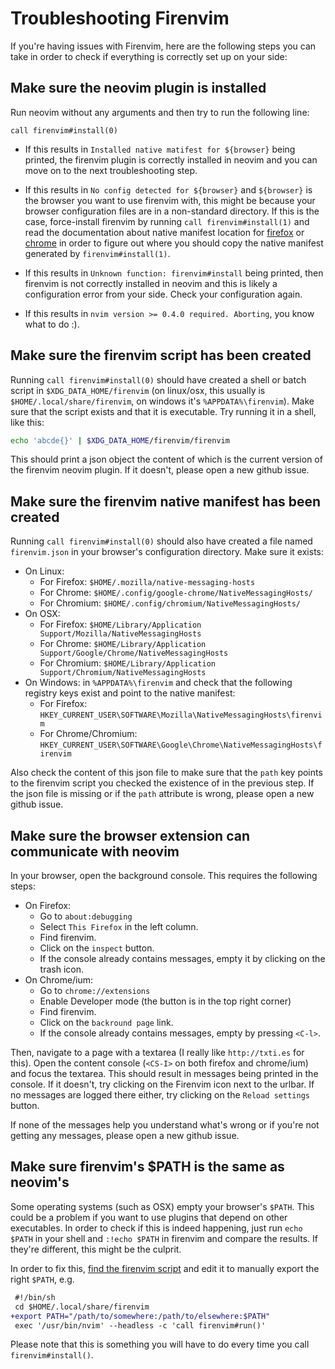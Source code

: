 # Troubleshooting Firenvim

If you're having issues with Firenvim, here are the following steps you can take in order to check if everything is correctly set up on your side:

## Make sure the neovim plugin is installed

Run neovim without any arguments and then try to run the following line:
```
call firenvim#install(0)
```

- If this results in `Installed native matifest for ${browser}` being printed, the firenvim plugin is correctly installed in neovim and you can move on to the next troubleshooting step.

- If this results in `No config detected for ${browser}` and `${browser}` is the browser you want to use firenvim with, this might be because your browser configuration files are in a non-standard directory. If this is the case, force-install firenvim by running `call firenvim#install(1)` and read the documentation about native manifest location for [firefox](https://developer.mozilla.org/en-US/docs/Mozilla/Add-ons/WebExtensions/Native_manifests#Manifest_location) or [chrome](https://developer.chrome.com/apps/nativeMessaging#native-messaging-host-location) in order to figure out where you should copy the native manifest generated by `firenvim#install(1)`.

- If this results in `Unknown function: firenvim#install` being printed, then firenvim is not correctly installed in neovim and this is likely a configuration error from your side. Check your configuration again.

- If this results in `nvim version >= 0.4.0 required. Aborting`, you know what to do :).

## Make sure the firenvim script has been created

Running `call firenvim#install(0)` should have created a shell or batch script in `$XDG_DATA_HOME/firenvim` (on linux/osx, this usually is `$HOME/.local/share/firenvim`, on windows it's `%APPDATA%\firenvim`). Make sure that the script exists and that it is executable. Try running it in a shell, like this:
```sh
echo 'abcde{}' | $XDG_DATA_HOME/firenvim/firenvim
```
This should print a json object the content of which is the current version of the firenvim neovim plugin. If it doesn't, please open a new github issue.

## Make sure the firenvim native manifest has been created

Running `call firenvim#install(0)` should also have created a file named `firenvim.json` in your browser's configuration directory. Make sure it exists:

- On Linux:
    * For Firefox: `$HOME/.mozilla/native-messaging-hosts`
    * For Chrome: `$HOME/.config/google-chrome/NativeMessagingHosts/`
    * For Chromium: `$HOME/.config/chromium/NativeMessagingHosts/`
- On OSX:
    * For Firefox: `$HOME/Library/Application Support/Mozilla/NativeMessagingHosts`
    * For Chrome: `$HOME/Library/Application Support/Google/Chrome/NativeMessagingHosts`
    * For Chromium: `$HOME/Library/Application Support/Chromium/NativeMessagingHosts`
- On Windows: in `%APPDATA%\firenvim` and check that the following registry keys exist and point to the native manifest:
    * For Firefox: `HKEY_CURRENT_USER\SOFTWARE\Mozilla\NativeMessagingHosts\firenvim`
    * For Chrome/Chromium: `HKEY_CURRENT_USER\SOFTWARE\Google\Chrome\NativeMessagingHosts\firenvim`

Also check the content of this json file to make sure that the `path` key points to the firenvim script you checked the existence of in the previous step. If the json file is missing or if the `path` attribute is wrong, please open a new github issue.

## Make sure the browser extension can communicate with neovim

In your browser, open the background console. This requires the following steps:

- On Firefox:
    * Go to `about:debugging`
    * Select `This Firefox` in the left column.
    * Find firenvim.
    * Click on the `inspect` button.
    * If the console already contains messages, empty it by clicking on the trash icon.
- On Chrome/ium:
    * Go to `chrome://extensions`
    * Enable Developer mode (the button is in the top right corner)
    * Find firenvim.
    * Click on the `backround page` link.
    * If the console already contains messages, empty by pressing `<C-l>`.

Then, navigate to a page with a textarea (I really like `http://txti.es` for this). Open the content console (`<CS-I>` on both firefox and chrome/ium) and focus the textarea. This should result in messages being printed in the console. If it doesn't, try clicking on the Firenvim icon next to the urlbar. If no messages are logged there either, try clicking on the `Reload settings` button.

If none of the messages help you understand what's wrong or if you're not getting any messages, please open a new github issue.

## Make sure firenvim's $PATH is the same as neovim's

Some operating systems (such as OSX) empty your browser's `$PATH`. This could be a problem if you want to use plugins that depend on other executables. In order to check if this is indeed happening, just run `echo $PATH` in your shell and `:!echo $PATH` in firenvim and compare the results. If they're different, this might be the culprit.

In order to fix this, [find the firenvim script](#make-sure-the-firenvim-script-has-been-created) and edit it to manually export the right `$PATH`, e.g.

```diff
 #!/bin/sh
 cd $HOME/.local/share/firenvim
+export PATH="/path/to/somewhere:/path/to/elsewhere:$PATH"
 exec '/usr/bin/nvim' --headless -c 'call firenvim#run()'
```

Please note that this is something you will have to do every time you call `firenvim#install()`.
